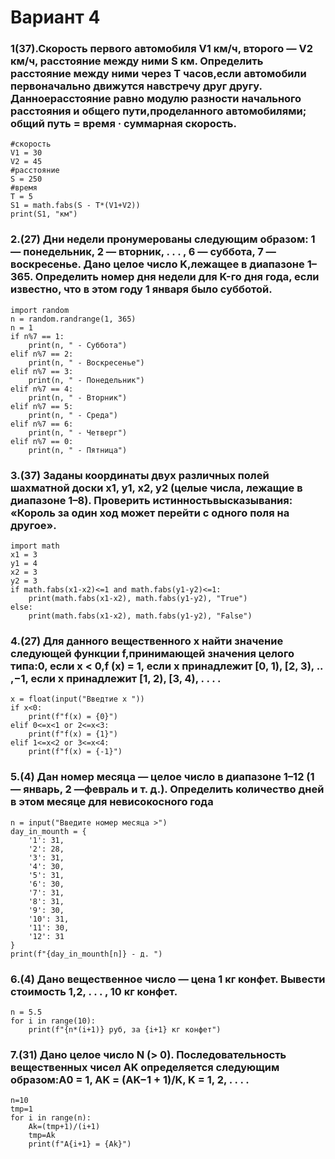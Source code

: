 # Вариант 4

### 1(37).Скорость первого автомобиля V1 км/ч, второго — V2 км/ч, расстояние между ними S км. Определить расстояние между ними через T часов,если автомобили первоначально движутся навстречу друг другу. Данноерасстояние равно модулю разности начального расстояния и общего пути,проделанного автомобилями; общий путь = время · суммарная скорость. 

``` import math
#скорость
V1 = 30
V2 = 45
#расстояние
S = 250
#время
T = 5
S1 = math.fabs(S - T*(V1+V2))
print(S1, "км")
```

### 2.(27) Дни недели пронумерованы следующим образом: 1 — понедельник, 2 — вторник, . . . , 6 — суббота, 7 — воскресенье. Дано целое число K,лежащее в диапазоне 1–365. Определить номер дня недели для K-го дня года, если известно, что в этом году 1 января было субботой.

```
import random
n = random.randrange(1, 365)
n = 1
if n%7 == 1:
    print(n, " - Суббота")
elif n%7 == 2:
    print(n, " - Воскресенье")
elif n%7 == 3:
    print(n, " - Понедельник")
elif n%7 == 4:
    print(n, " - Вторник")
elif n%7 == 5:
    print(n, " - Среда")
elif n%7 == 6:
    print(n, " - Четверг")
elif n%7 == 0:
    print(n, " - Пятница")
```

### 3.(37) 3аданы координаты двух различных полей шахматной доски x1, y1, x2, y2 (целые числа, лежащие в диапазоне 1–8). Проверить истинностьвысказывания: «Король за один ход может перейти с одного поля на другое».

```
import math
x1 = 3
y1 = 4
x2 = 3
y2 = 3
if math.fabs(x1-x2)<=1 and math.fabs(y1-y2)<=1:
    print(math.fabs(x1-x2), math.fabs(y1-y2), "True")
else:
    print(math.fabs(x1-x2), math.fabs(y1-y2), "False")
```

### 4.(27) Для данного вещественного x найти значение следующей функции f,принимающей значения целого типа:0, если x < 0,f (x) = 1, если x принадлежит [0, 1), [2, 3), .. ,−1, если x принадлежит [1, 2), [3, 4), . . . .

```
x = float(input("Введтие x "))
if x<0:
    print(f"f(x) = {0}")
elif 0<=x<1 or 2<=x<3:
    print(f"f(x) = {1}")
elif 1<=x<2 or 3<=x<4:
    print(f"f(x) = {-1}")
```

### 5.(4) Дан номер месяца — целое число в диапазоне 1–12 (1 — январь, 2 —февраль и т. д.). Определить количество дней в этом месяце для невисокосного года

```
n = input("Введите номер месяца >")
day_in_mounth = {
    '1': 31,
    '2': 28,
    '3': 31,
    '4': 30,
    '5': 31,
    '6': 30,
    '7': 31,
    '8': 31,
    '9': 30,
    '10': 31,
    '11': 30,
    '12': 31
}
print(f"{day_in_mounth[n]} - д. ")
```
### 6.(4) Дано вещественное число — цена 1 кг конфет. Вывести стоимость 1,2, . . . , 10 кг конфет. 
```
n = 5.5
for i in range(10):
    print(f"{n*(i+1)} руб, за {i+1} кг конфет")
```

### 7.(31) Дано целое число N (> 0). Последовательность вещественных чисел AK определяется следующим образом:A0 = 1, AK = (AK−1 + 1)/K, K = 1, 2, . . . .

```
n=10
tmp=1
for i in range(n):
    Ak=(tmp+1)/(i+1)
    tmp=Ak
    print(f"A{i+1} = {Ak}")
```
